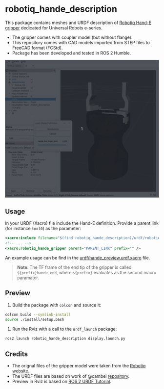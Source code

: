 # robotiq_hande_description

This package contains meshes and URDF description of [Robotiq Hand-E gripper](https://robotiq.com/products/hand-e-adaptive-robot-gripper) dedicated for Universal Robots e-series.

- The gripper comes with coupler model (but without flange).
- This repository comes with CAD models imported from STEP files to FreeCAD format (FCStd).
- Package has been developed and tested in ROS 2 Humble.

![hande_model](docs/hande_rviz.gif)

## Usage

In your URDF (Xacro) file include the Hand-E definition. Provide a parent link (for instance `tool0`) as the parameter:

```xml
<xacro:include filename="$(find robotiq_hande_description)/urdf/robotiq_hande_gripper.xacro" />
<!-- ... -->
<xacro:robotiq_hande_gripper parent="PARENT_LINK" prefix="" />
```

An example usage can be find in the [urdf/hande_preview.urdf.xacro](./urdf/hande_preview.urdf.xacro) file.

> **Note**:
> The TF frame of the end tip of the gripper is called `${prefix}hande_end`, where `${prefix}` evaluates as the second macro paramater.

## Preview

1. Build the package with `colcon` and source it:
```bash
colcon build --symlink-install
source ./install/setup.bash
```
1. Run the Rviz with a call to the `urdf_launch` package:
```bash
ros2 launch robotiq_hande_description display.launch.py
```

## Credits
- The orignal files of the gripper model were taken from the [Robotiq website](https://robotiq.com/products/hand-e-adaptive-robot-gripper).
- The URDF files are based on work of @cambel [repository](https://github.com/cambel/robotiq.git).
- Preview in Rviz is based on [ROS 2 URDF Tutorial](https://github.com/ros/urdf_tutorial/tree/ros2/).